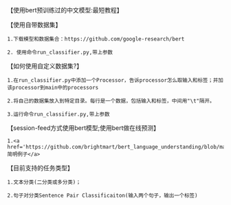 【使用bert预训练过的中文模型:最短教程】

【使用自带数据集】

    1.下载模型和数据集合：https://github.com/google-research/bert
    
    2. 使用命令run_classifier.py,带上参数

【如何使用自定义数据集?】

    1.在run_classifier.py中添加一个Processor，告诉processor怎么取输入和标签；并加该processor到main中的processors
    
    2.将自己的数据集放入到特定目录。每行是一个数据，包括输入和标签，中间用"\t"隔开。
    
    3.运行命令run_classifier.py,带上参数
 
【session-feed方式使用bert模型;使用bert做在线预测】

    1.<a href='https://github.com/brightmart/bert_language_understanding/blob/master/run_classifier_predict_online.py'>简明例子</a>

【目前支持的任务类型】

    1.文本分类(二分类或多分类)；
    
    2.句子对分类Sentence Pair Classificaiton(输入两个句子，输出一个标签)
